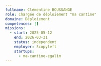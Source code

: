 ```yaml
---
fullname: Clémentine BOUSSANGE
role: Chargée de déploiement "ma cantine"
domaine: Déploiement
competences: []
missions:
  - start: 2025-05-12
    end: 2026-03-31
    status: independent
    employer: Scopyleft
    startups:
      - ma-cantine-egalim
---
```

